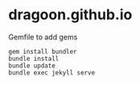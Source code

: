 # dragoon.github.io

Gemfile to add gems

    gem install bundler
    bundle install
    bundle update
    bundle exec jekyll serve
